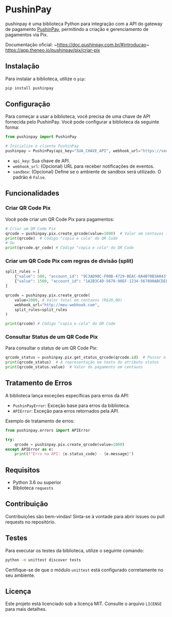 # PushinPay

pushinpay é uma biblioteca Python para integração com a API do gateway de pagamento [PushinPay](https://pushinpay.com.br/), permitindo a criação e gerenciamento de pagamentos via Pix.

Documentação oficial: ~https://doc.pushinpay.com.br/#introducao~ https://app.theneo.io/pushinpay/pix/criar-pix

## Instalação

Para instalar a biblioteca, utilize o `pip`:

```bash
pip install pushinpay
```

## Configuração

Para começar a usar a biblioteca, você precisa de uma chave de API fornecida pelo PushinPay. Você pode configurar a biblioteca da seguinte forma:

```python
from pushinpay import PushinPay

# Inicialize o cliente PushinPay
pushinpay = PushinPay(api_key="SUA_CHAVE_API", webhook_url="https://seu-webhook.com", sandbox=True)
```

- `api_key`: Sua chave de API.
- `webhook_url`: (Opcional) URL para receber notificações de eventos.
- `sandbox`: (Opcional) Define se o ambiente de sandbox será utilizado. O padrão é `False`.

## Funcionalidades

### Criar QR Code Pix

Você pode criar um QR Code Pix para pagamentos:

```python
# Criar um QR Code Pix
qrcode = pushinpay.pix.create_qrcode(value=1000)  # Valor em centavos (R$10,00)
print(qrcode)  # Código "copia e cola" do QR Code
# Ou
print(qrcode.qr_code) # Código "copia e cola" do QR Code
```

### Criar um QR Code Pix com regras de divisão (split)

```python
split_rules = [
    {"value": 500, "account_id": "9C3AD98C-F00B-4729-BEAC-0A4B70B3A043"},
    {"value": 1500, "account_id": "1A2B3C4D-5678-90EF-1234-567890ABCDEF"} 
]

qrcode = pushinpay.pix.create_qrcode(
    value=2000, # Valor total em centavos (R$20,00)
    webhook_url="http://meu-webhook.com",
    split_rules=split_rules
)

print(qrcode) # Código "copia e cola" do QR Code
```

### Consultar Status de um QR Code Pix

Para consultar o status de um QR Code Pix:

```python
qrcode_status = pushinpay.pix.get_status_qrcode(qrcode.id)  # Passar o ID do QR Code
print(qrcode_status)  # A representação em texto do atributo status
print(qrcode_status.value)  # Valor do pagamento em centavos
```

## Tratamento de Erros

A biblioteca lança exceções específicas para erros da API:

- `PushinPayError`: Exceção base para erros da biblioteca.
- `APIError`: Exceção para erros retornados pela API.

Exemplo de tratamento de erros:

```python
from pushinpay.errors import APIError

try:
    qrcode = pushinpay.pix.create_qrcode(value=1000)
except APIError as e:
    print(f"Erro na API: {e.status_code} - {e.message}")
```

## Requisitos

- Python 3.6 ou superior
- Biblioteca `requests`

## Contribuição

Contribuições são bem-vindas! Sinta-se à vontade para abrir issues ou pull requests no repositório.

## Testes

Para executar os testes da biblioteca, utilize o seguinte comando:

```bash
python -m unittest discover tests
```

Certifique-se de que o módulo `unittest` está configurado corretamente no seu ambiente.

## Licença

Este projeto está licenciado sob a licença MIT. Consulte o arquivo `LICENSE` para mais detalhes.
